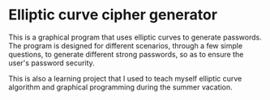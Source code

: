 # Elliptic curve cipher generator
This is a graphical program that uses elliptic curves to generate passwords. The program is designed for different scenarios, through a few simple questions, to generate different strong passwords, so as to ensure the user's password security.

This is also a learning project that I used to teach myself elliptic curve algorithm and graphical programming during the summer vacation.